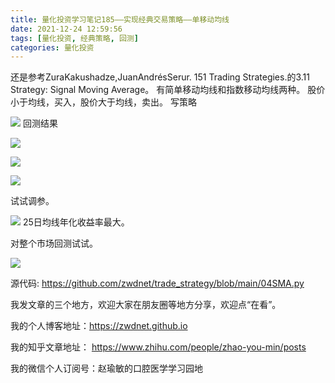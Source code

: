 ```yaml
---
title: 量化投资学习笔记185——实现经典交易策略——单移动均线
date: 2021-12-24 12:59:56
tags: [量化投资, 经典策略, 回测]
categories: 量化投资
---
```

还是参考ZuraKakushadze,JuanAndrésSerur. 151 Trading Strategies.的3.11 Strategy: Signal Moving Average。
有简单移动均线和指数移动均线两种。
股价小于均线，买入，股价大于均线，卖出。
写策略

![](https://zymblog-1258069789.cos.ap-chengdu.myqcloud.com/blog0178-QTLearn/154/01.jpg)
回测结果

![](https://zymblog-1258069789.cos.ap-chengdu.myqcloud.com/blog0178-QTLearn/154/02.jpg)

![](https://zymblog-1258069789.cos.ap-chengdu.myqcloud.com/blog0178-QTLearn/154/03.jpg)

![](https://zymblog-1258069789.cos.ap-chengdu.myqcloud.com/blog0178-QTLearn/154/04.jpg)

试试调参。

![](https://zymblog-1258069789.cos.ap-chengdu.myqcloud.com/blog0178-QTLearn/154/05.jpg)
25日均线年化收益率最大。

对整个市场回测试试。

![](https://zymblog-1258069789.cos.ap-chengdu.myqcloud.com/blog0178-QTLearn/154/06.jpg)

源代码: https://github.com/zwdnet/trade_strategy/blob/main/04SMA.py



我发文章的三个地方，欢迎大家在朋友圈等地方分享，欢迎点“在看”。

我的个人博客地址：https://zwdnet.github.io

我的知乎文章地址： https://www.zhihu.com/people/zhao-you-min/posts

我的微信个人订阅号：赵瑜敏的口腔医学学习园地

